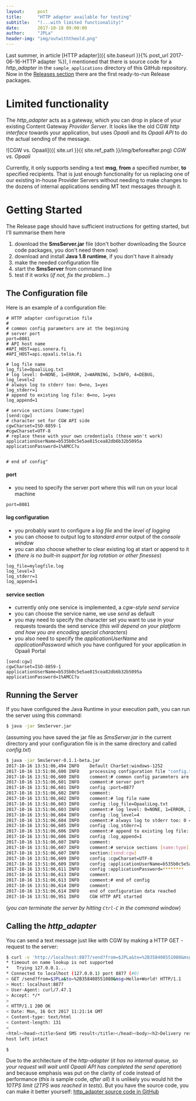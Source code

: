 ```yaml
---
layout:     post
title:      "HTTP adapter available for testing"
subtitle:   "(...with limited functionality)"
date:       2017-10-18 09:00:00
author:     "JPLa"
header-img: "img/outwiththeold.png"
---
```

Last summer, in article [HTTP adapter]({{ site.baseurl }}{% post_url 2017-06-16-HTTP adapter %}), I mentioned that there is source code for a _http_adapter_ in the `sample_applications` directory of this GitHub repository. Now in the [Releases section](https://github.com/MiiKos/Opaali/releases) there are the first ready-to-run Release packages.

# Limited functionality
The _http_adapter_ acts as a gateway, which you can drop in place of your existing Content Gateway _Provider Server_. It looks like the old CGW _http interface_ towards your application, but uses _Opaali_ and its _Opaali API_ to do the actual sending of the message.

![CGW vs. Opaali]({{ site.url }}{{ site.ref_path }}/img/beforeafter.png)
*CGW vs. Opaali*

Currently, it only supports sending a text __msg__, __from__ a specified number, __to__ specified recipients. That is just enough functionality for us  replacing one of our existing in-house Provider Servers without needing to make changes to the dozens of internal applications sending MT text messages through it.  

# Getting Started

The Release page should have sufficient instructions for getting started, but I'll summarise them here

1. download the __SmsServer.jar__ file (don't bother downloading the Source code packages, you don't need them now)
2. download and install __Java 1.8 runtime__, if you don't have it already
3. make the needed configuration file
4. start the __SmsServer__ from command line
5. test if it works (_if not, fix the problem..._)
  
## The Configuration file
Here is an example of a configuration file:
```
# HTTP adapter configuration file
#
# common config parameters are at the beginning
# server port
port=8081
# API host name                
#API_HOST=api.sonera.fi   
#API_HOST=api.opaali.telia.fi
            
# log file name            
log_file=OpaaliLog.txt   
# log level: 0=NONE, 1=ERROR, 2=WARNING, 3=INFO, 4=DEBUG,
log_level=2                
# always log to stderr too: 0=no, 1=yes
log_stderr=1
# append to existing log file: 0=no, 1=yes
log_append=1       

# service sections [name:type]            
[send:cgw]
# character set for CGW API side
cgwCharset=ISO-8859-1
#cgwCharset=UTF-8
# replace these with your own credentials (these won't work)      
applicationUserName=b535b0c5e5ae815cea82db6b32b5095a
applicationPassword=1%AMCC?u
            
           
# end of config"
```

#### port
- you need to specify the server port where this will run on your local machine
```
port=8081
```

#### log configuration
- you probably want to configure a _log file_ and the _level of logging_
- you can choose to output log to _standard error_ output of the _console window_
- you can also choose whether to clear existing log at start or append to it
- (_there is no built-in support for log rotation or other finesses_)
```
log_file=mylogfile.log
log_level=3
log_stderr=1
log_append=1
```

#### service section
- currently only one service is implemented, a _cgw-style send service_
- you can choose the service name, we use _send_ as default
- you may need to specify the character set you want to use in your requests towards the send service (_this will depend on your platform and how you are encoding special characters_)
- you also need to specify the _applicationUserName_ and _applicationPassword_ which you have configured for your application in Opaali Portal
```
[send:cgw]
cgwCharset=ISO-8859-1
applicationUserName=b535b0c5e5ae815cea82db6b32b5095a
applicationPassword=1%AMCC?u
```

## Running the Server

If you have configured the Java Runtime in your execution path, you can run the server using this command:
```bash
$ java -jar SmsServer.jar
```
(assuming you have saved the jar file as _SmsServer.jar_ in the current directory and your configuration file is in the same directory and called _config.txt_)

```bash
$ java -jar SmsServer-0.1.1-beta.jar
2017-10-16 13:51:06,494 INFO    Default CharSet:windows-1252
2017-10-16 13:51:06,600 INFO    processing configuration file "config.txt"
2017-10-16 13:51:06,600 INFO    comment:# common config parameters are at the beginning
2017-10-16 13:51:06,601 INFO    comment:# server port
2017-10-16 13:51:06,601 INFO    config :port=8877
2017-10-16 13:51:06,602 INFO    comment:
2017-10-16 13:51:06,602 INFO    comment:# log file name
2017-10-16 13:51:06,603 INFO    config :log_file=OpaaliLog.txt
2017-10-16 13:51:06,603 INFO    comment:# log level: 0=NONE, 1=ERROR, 2=WARNING, 3=INFO, 4=DEBUG,
2017-10-16 13:51:06,604 INFO    config :log_level=4
2017-10-16 13:51:06,604 INFO    comment:# always log to stderr too: 0 =no, 1=yes
2017-10-16 13:51:06,605 INFO    config :log_stderr=1
2017-10-16 13:51:06,606 INFO    comment:# append to existing log file: 0=no, 1=yes
2017-10-16 13:51:06,606 INFO    config :log_append=1
2017-10-16 13:51:06,607 INFO    comment:
2017-10-16 13:51:06,607 INFO    comment:# service sections [name:type]
2017-10-16 13:51:06,607 INFO    section:[send:cgw]
2017-10-16 13:51:06,609 INFO    config :cgwCharset=UTF-8
2017-10-16 13:51:06,609 INFO    config :applicationUserName=b535b0c5e5ae815cea82db6b3b25095a
2017-10-16 13:51:06,611 INFO    config :applicationPassword=********
2017-10-16 13:51:06,613 INFO    comment:
2017-10-16 13:51:06,613 INFO    comment:# end of config
2017-10-16 13:51:06,614 INFO    comment:
2017-10-16 13:51:06,614 INFO    end of configuration data reached
2017-10-16 13:51:06,951 INFO    CGW HTTP API started

```
(_you can terminate the server by hitting <code>Ctrl-C</code> in the command window_)
 

## Calling the _http_adapter_

You can send a text message just like with CGW by making a HTTP GET -request to the server:

```bash
$ curl -v 'http://localhost:8877/send?from=$JPLa&to=%2B358408551080&msg=Hello+World!'
* timeout on name lookup is not supported
*   Trying 127.0.0.1...
* Connected to localhost (127.0.0.1) port 8877 (#0)
> GET /send?from=$JPLa&to=%2B358408551080&msg=Hello+World! HTTP/1.1
> Host: localhost:8877
> User-Agent: curl/7.47.1
> Accept: */*
>
< HTTP/1.1 200 OK
< Date: Mon, 16 Oct 2017 11:21:14 GMT
< Content-type: text/html
< Content-length: 131
<
<html><head><title>Send SMS result</title></head><body><h2>Delivery result</h2>Success: tel:+358408551080: OK<br><br></body></html>* Connection #0 to host local
host left intact

$
```

Due to the architecture of the _http-adapter_ (_it has no internal queue, so your request will wait until Opaali API has completed the send operation_) and because emphasis was put on the clarity of code instead of performance (_this is_ sample code, _after all_) it is unlikely you would hit the _10TPS limit_ (_2TPS was reached in tests_). But you have the source code, you can make it better yourself: [http_adapter source code in GitHub](https://github.com/MiiKos/Opaali/tree/master/sample_applications/http_adapter)


